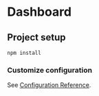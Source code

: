 # Dashboard

## Project setup

```
npm install
```

### Customize configuration

See [Configuration Reference](https://cli.vuejs.org/config/).

